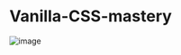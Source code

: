 # Vanilla-CSS-mastery

![image](https://github.com/user-attachments/assets/ff21151e-e475-431f-81c1-f25478efc1e7)
